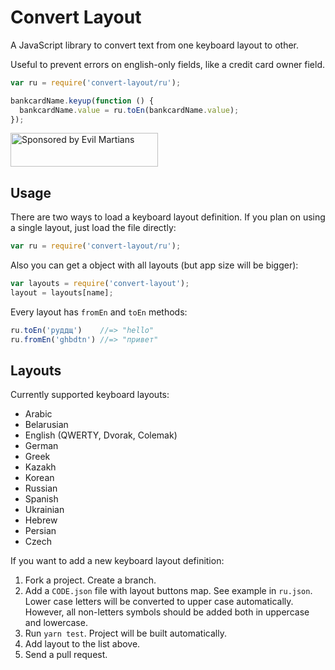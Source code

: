 # Convert Layout

A JavaScript library to convert text from one keyboard layout to other.

Useful to prevent errors on english-only fields, like a credit card owner field.

```js
var ru = require('convert-layout/ru');

bankcardName.keyup(function () {
  bankcardName.value = ru.toEn(bankcardName.value);
});
```

<a href="https://evilmartians.com/?utm_source=convert-layout">
  <img src="https://evilmartians.com/badges/sponsored-by-evil-martians.svg"
       alt="Sponsored by Evil Martians" width="236" height="54">
</a>


## Usage

There are two ways to load a keyboard layout definition.
If you plan on using a single layout, just load the file directly:

```js
var ru = require('convert-layout/ru');
```

Also you can get a object with all layouts (but app size will be bigger):

```js
var layouts = require('convert-layout');
layout = layouts[name];
```

Every layout has `fromEn` and `toEn` methods:

```js
ru.toEn('руддщ')    //=> "hello"
ru.fromEn('ghbdtn') //=> "привет"
```


## Layouts

Currently supported keyboard layouts:

* Arabic
* Belarusian
* English (QWERTY, Dvorak, Colemak)
* German
* Greek
* Kazakh
* Korean
* Russian
* Spanish
* Ukrainian
* Hebrew
* Persian
* Czech

If you want to add a new keyboard layout definition:

1. Fork a project. Create a branch.
2. Add a `CODE.json` file with layout buttons map. See example in `ru.json`.
   Lower case letters will be converted to upper case automatically.
   However, all non-letters symbols should be added both
   in uppercase and lowercase.
3. Run `yarn test`. Project will be built automatically.
4. Add layout to the list above.
5. Send a pull request.
